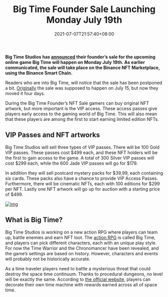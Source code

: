 ﻿---
title: "Big Time Founder Sale Launching Monday July 19th"
date: 2021-07-07T21:57:40+08:00
lastmod: 2021-07-07T16:45:40+08:00
draft: false
authors: ["Beverly"]
description: "Big Time Studios has announced their founderí»s sale for the upcoming online game Big Time will happen on Monday July 19th. As earlier communicated, the sale will take place on the Binance NFT Marketplace, using the Binance Smart Chain."
featuredImage: "big-time-founder-sale-launching-monday-july-19th.png"
tags: ["NFTs","Play to Earn"]
categories: ["news"]
news: ["NFTs"]
weight: 
lightgallery: true
pinned: false
recommend: false
recommend1: false
---

**Big Time Studios has [announced](https://medium.com/playbigtime/founders-nft-sale-update-e3c2e6c42c0a) their founder’s sale for the upcoming online game Big Time will happen on Monday July 19th. As earlier communicated, the sale will take place on the Binance NFT Marketplace, using the Binance Smart Chain.**

Readers who are into Big Time, will notice that the sale has been postponed a bit. [Originally](https://www.playtoearn.online/2021/06/21/big-time-nfts-on-binance-marketplace/) the sale was supposed to happen on July 15, but now they moved it four days.

During the Big Time Founder’s NFT Sale gamers can buy original NFT artwork, but more important is the VIP access. These access passes give players early access to the gaming world of Big Time. This will also mean that these players are among the first to start earning limited edition NFTs.

## VIP Passes and NFT artworks

Big Time Studios will sell three types of VIP passes. There will be 100 Gold VIP passes. These passes cost $499 each, and these NFT holders will be the first to gain access to the game. A total of 300 Silver VIP passes will cost $299 each, while the 600 Jade VIP passes will go for $179.

In addition they will sell postcard mystery packs for $39,99, each containing six cards. These packs also have a chance to provide VIP Access Passes. Furthermore, there will be cinematic NFTs, each with 100 editions for $299 per NFT. Lastly one NFT artwork will go up for auction with a starting price of $499.

[![img](http://www.playtoearn.online/wp-content/uploads/2021/01/splinterlands-ad-banner-1024x192.png)](https://splinterlands.com/?ref=disciple_289135)

## What is Big Time?

Big Time Studios is working on a new action RPG where players can team up, battle enemies and earn NFT loot. The [action RPG](https://www.playtoearn.online/tag/action-role-playing-game/) is called Big Time, and players can pick different characters, each with an unique play style. For now the Time Warrior and the Chronomancer have been revealed, and the game’s settings are based on history. However, characters and events will probably not be historically accurate.

As a time traveler players need to battle a mysterious threat that could destroy the space time continuum. Thanks to procedural dungeons, no level will be exactly the same. According to [the official website](https://bigtime.gg/thegame), players can decorate their own time machine with rewards earned across all of space time.

